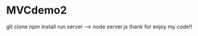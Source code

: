# MVCdemo2
git clone <link https>
npm install
run server --> node server.js
thank for enjoy my code!!
